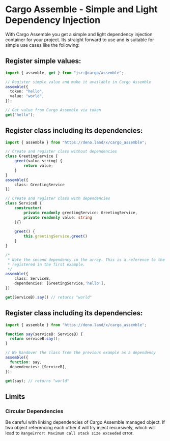 # Cargo Assemble - Simple and Light Dependency Injection

With Cargo Assemble you get a simple and light dependency injection container
for your project. Its straight forward to use and is suitable for simple use
cases like the following:

## Register simple values:

```ts
import { assemble, get } from "jsr:@cargo/assemble";

// Register simple value and make it available in Cargo Assemble
assemble({
  token: "hello",
  value: "world",
});

// Get value from Cargo Assemble via token
get("hello");
```

## Register class including its dependencies:

```ts
import { assemble } from "https://deno.land/x/cargo_assemble";

// Create and register class without dependencies
class GreetingService {
	greet(value string) {
		return value;
	}
}
assemble({
	class: GreetingService
})

// Create and register class with dependencies
class ServiceB {
	constructor(
		private readonly greetingService: GreetingService,
		private readonly value: string
	){}
	
	greet() {
		this.greetingService.greet()
	}
}

/*
 * Note the second dependency in the array. This is a reference to the value 
 * registered in the first example.
 */
assemble({
	class: ServiceB,
	dependencies: [GreetingService,'hello'],
})

get(ServiceB).say() // returns "world"
```

## Register class including its dependencies:

```ts
import { assemble } from "https://deno.land/x/cargo_assemble";

function say(serviceB: ServiceB) {
  return serviceB.say();
}

// We handover the class from the previous example as a dependency
assemble({
  function: say,
  dependencies: [ServiceB],
});

get(say); // returns "world"
```

## Limits

### Circular Dependencies

Be careful with linking dependencies of Cargo Assemble managed object. If two
object referencing each other it will try inject recursively, which will lead to
`RangeError: Maximum call stack size exceeded` error.
